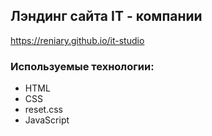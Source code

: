 ##  Лэндинг сайта IT - компании
https://reniary.github.io/it-studio

### Используемые технологии:
- HTML
- CSS
- reset.css
- JavaScript
